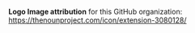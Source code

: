**Logo Image attribution** for this GitHub organization: https://thenounproject.com/icon/extension-3080128/
